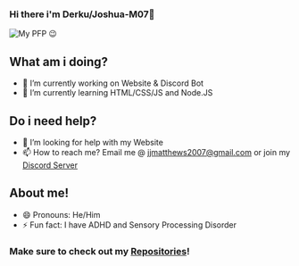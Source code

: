 ### Hi there i'm Derku/Joshua-M07👋

![My PFP 😉](https://avatars2.githubusercontent.com/u/64021298?s=460&u=2dc205689a2814d0541a29f76abfe43ffe60f6b9&v=4&height=23 "My PFP 😉")

## What am i doing? 
- 🔭 I’m currently working on Website & Discord Bot
- 🌱 I’m currently learning HTML/CSS/JS and Node.JS

## Do i need help?
- 🤔 I’m looking for help with my Website
- 📫 How to reach me? Email me @ jjmatthews2007@gmail.com or join my [Discord Server](https://discord.gg/aZCZTRQ "Its good 😉")

## About me!
- 😄 Pronouns: He/Him
- ⚡ Fun fact: I have ADHD and Sensory Processing Disorder

### Make sure to check out my [Repositories](https://github.com/Joshua-M07?tab=repositories "Check them out!")!
